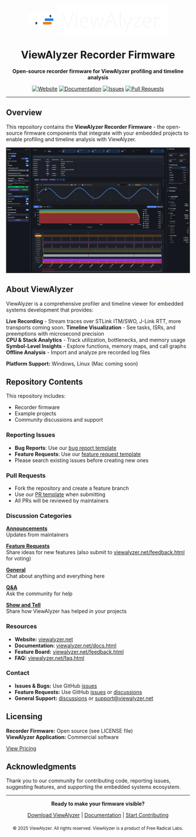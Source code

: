 <div align="center">

<p align="center">
  <img src="images/loading.gif" alt="ViewAlyzer Icon" width="80" style="vertical-align: middle;" />
  <img src="images/solo_banner.png" alt="ViewAlyzer" width="300" style="vertical-align: middle;" />
</p>

# ViewAlyzer Recorder Firmware

**Open-source recorder firmware for ViewAlyzer profiling and timeline analysis**

[![Website](https://img.shields.io/badge/Website-viewalyzer.net-blue?style=flat-square)](https://viewalyzer.net) [![Documentation](https://img.shields.io/badge/Documentation-viewalyzer.net-green?style=flat-square)](https://viewalyzer.net/docs.html) [![Issues](https://img.shields.io/github/issues/ViewAlyzer/ViewAlyzer?style=flat-square)](../../issues) [![Pull Requests](https://img.shields.io/github/issues-pr/ViewAlyzer/ViewAlyzer?style=flat-square)](../../pulls)

---

</div>

## Overview

This repository contains the **ViewAlyzer Recorder Firmware** - the open-source firmware components that integrate with your embedded projects to enable profiling and timeline analysis with ViewAlyzer.

<div align="center">
<img src="images/app_overview.png" alt="ViewAlyzer Interface" width="800" />
</div>

## About ViewAlyzer

ViewAlyzer is a comprehensive profiler and timeline viewer for embedded systems development that provides:

**Live Recording** - Stream traces over STLink ITM/SWO, J-Link RTT, more transports coming soon.
**Timeline Visualization** - See tasks, ISRs, and preemptions with microsecond precision  
**CPU & Stack Analytics** - Track utilization, bottlenecks, and memory usage  
**Symbol-Level Insights** - Explore functions, memory maps, and call graphs  
**Offline Analysis** - Import and analyze pre recorded log files

**Platform Support:** Windows, Linux (Mac coming soon)

## Repository Contents

This repository includes:
- Recorder firmware 
- Example projects
- Community discussions and support

### Reporting Issues
- **Bug Reports**: Use our [bug report template](../../issues/new?assignees=&labels=bug&projects=&template=bug_report.md)
- **Feature Requests**: Use our [feature request template](../../issues/new?assignees=&labels=enhancement&projects=&template=feature_request.md)
- Please search existing issues before creating new ones

### Pull Requests
- Fork the repository and create a feature branch
- Use our [PR template](../../compare) when submitting
- All PRs will be reviewed by maintainers

### Discussion Categories

**[Announcements](../../discussions/categories/announcements)**  
Updates from maintainers

**[Feature Requests](../../discussions/categories/feature-request)**  
Share ideas for new features (also submit to [viewalyzer.net/feedback.html](https://viewalyzer.net/feedback.html) for voting)

**[General](../../discussions/categories/general)**  
Chat about anything and everything here

**[Q&A](../../discussions/categories/q-a)**  
Ask the community for help

**[Show and Tell](../../discussions/categories/show-and-tell)**  
Share how ViewAlyzer has helped in your projects

### Resources
- **Website:** [viewalyzer.net](https://viewalyzer.net)
- **Documentation:** [viewalyzer.net/docs.html](https://viewalyzer.net/docs.html)
- **Feature Board:** [viewalyzer.net/feedback.html](https://viewalyzer.net/feedback.html)
- **FAQ:** [viewalyzer.net/faq.html](https://viewalyzer.net/faq.html)

### Contact
- **Issues & Bugs:** Use GitHub [issues](../../issues)
- **Feature Requests:** Use GitHub [issues](../../issues) or [discussions](../../discussions)
- **General Support:** [discussions](../../discussions) or support@viewalyzer.net


## Licensing

**Recorder Firmware:** Open source (see LICENSE file)  
**ViewAlyzer Application:** Commercial software

[View Pricing](https://viewalyzer.net/#pricing)

## Acknowledgments

Thank you to our community for contributing code, reporting issues, suggesting features, and supporting the embedded systems ecosystem.

---

<div align="center">

**Ready to make your firmware visible?**

[Download ViewAlyzer](https://viewalyzer.net/#pricing) | [Documentation](https://viewalyzer.net/docs.html) | [Start Contributing](../../issues)

<sub>© 2025 ViewAlyzer. All rights reserved. ViewAlyzer is a product of Free Radical Labs.</sub>

</div>
